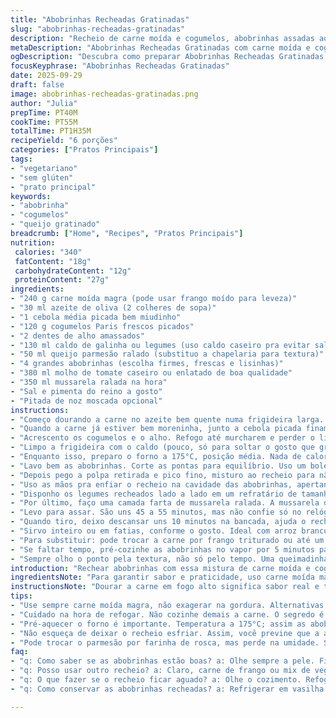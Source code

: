 ```yaml
---
title: "Abobrinhas Recheadas Gratinadas"
slug: "abobrinhas-recheadas-gratinadas"
description: "Recheio de carne moída e cogumelos, abobrinhas assadas ao ponto al dente com molho de tomate e queijo gratinado. Texturas variadas e sabor caseiro. Versátil com opções de substituição e dicas práticas para não errar no ponto e sabor."
metaDescription: "Abobrinhas Recheadas Gratinadas com carne moída e cogumelos. Prato leve, saboroso e que traz nostalgia à mesa."
ogDescription: "Descubra como preparar Abobrinhas Recheadas Gratinadas; uma delícia com carne moída e tofu. Sabor caseiro e muitas opções de substituição."
focusKeyphrase: "Abobrinhas Recheadas Gratinadas"
date: 2025-09-29
draft: false
image: abobrinhas-recheadas-gratinadas.png
author: "Julia"
prepTime: PT40M
cookTime: PT55M
totalTime: PT1H35M
recipeYield: "6 porções"
categories: ["Pratos Principais"]
tags:
- "vegetariano"
- "sem glúten"
- "prato principal"
keywords:
- "abobrinha"
- "cogumelos"
- "queijo gratinado"
breadcrumb: ["Home", "Recipes", "Pratos Principais"]
nutrition: 
 calories: "340"
 fatContent: "18g"
 carbohydrateContent: "12g"
 proteinContent: "27g"
ingredients:
- "240 g carne moída magra (pode usar frango moído para leveza)"
- "30 ml azeite de oliva (2 colheres de sopa)"
- "1 cebola média picada bem miudinho"
- "120 g cogumelos Paris frescos picados"
- "2 dentes de alho amassados"
- "130 ml caldo de galinha ou legumes (uso caldo caseiro pra evitar sal demais)"
- "50 ml queijo parmesão ralado (substituo a chapelaria para textura)"
- "4 grandes abobrinhas (escolha firmes, frescas e lisinhas)"
- "380 ml molho de tomate caseiro ou enlatado de boa qualidade"
- "350 ml mussarela ralada na hora"
- "Sal e pimenta do reino a gosto"
- "Pitada de noz moscada opcional"
instructions:
- "Começo dourando a carne no azeite bem quente numa frigideira larga. Tem que chiar alto pra selar a proteína, não cozinhar na água que ela solta. Assim pega cor boa e sabor intenso."
- "Quando a carne já estiver bem moreninha, junto a cebola picada finamente. Mexo até amolecer e ficar translúcida, sem deixar queimar para não amargar."
- "Acrescento os cogumelos e o alho. Refogo até murcharem e perder o líquido, esse passo crucial evita a abobrinha ficar aguada depois."
- "Limpo a frigideira com o caldo (pouco, só para soltar o gosto que gruda no fundo). Depois misturo o parmesão para dar liga. Experimento e regulo sal, pimenta e uma pitada de noz moscada para perfume sutil. Deixo esfriar, facilita o manuseio no recheio."
- "Enquanto isso, preparo o forno a 175°C, posição média. Nada de calor alto direto, para não secar as abobrinhas por fora e deixar cru por dentro."
- "Lavo bem as abobrinhas. Corte as pontas para equilíbrio. Uso um boleador ou uma colher pequena para tirar a polpa com cuidado – cavidade de uns 2 a 3 cm de diâmetro é ideal. Se apertar demais, a abobrinha pode rachar.Assim fica espaço pra recheio e a estrutura não quebra com o calor."
- "Depois pego a polpa retirada e pico fino, misturo ao recheio para não desperdiçar o sabor. O recheio fica mais úmido e aromático, aliando tudo."
- "Uso as mãos pra enfiar o recheio na cavidade das abobrinhas, apertando suavemente mas sem amassar. Isso evita espaços de ar, que podem queimar a carne."
- "Disponho os legumes recheados lado a lado em um refratário de tamanho médio (uns 33x23cm é perfeito). Cubro generosamente com o molho de tomate, espalho com colher para pegar cada ponta sem nadar em molho."
- "Por último, faço uma camada farta de mussarela ralada. A mussarela derrete dando aquele visual douradinho, tudo gratinado, cheiro que invade a cozinha e anuncia o prato pronto."
- "Levo para assar. São uns 45 a 55 minutos, mas não confie só no relógio. A dica é espetar um garfo na parte recheada e sentir firmeza da abobrinha: tem que estar macia porém ainda firme, al dente no jeitinho brasileiro. A mussarela deve estar dourada, bolhinhas de gordura na superfície. Se começar a queimar antes, cubra com papel alumínio."
- "Quando tiro, deixo descansar uns 10 minutos na bancada, ajuda o recheio a firmar e evita queimadura ao cortar."
- "Sirvo inteiro ou em fatias, conforme o gosto. Ideal com arroz branco ou uma salada verde refrescante para balancear o queijo e a carne."
- "Para substituir: pode trocar a carne por frango triturado ou até um mix com cogumelos adicionais para versão vegetariana. Em vez do parmesão, farinha de rosca funciona, mas perde aquele sabor extra."
- "Se faltar tempo, pré-cozinhe as abobrinhas no vapor por 5 minutos para agilizar o cozimento no forno. Só cuidado pra não cozinhar demais e virar caldo."
- "Sempre olho o ponto pela textura, não só pelo tempo. Uma queimadinha no queijo e abobrinha firme: sinal saciado. Pulverizar um pouco de azeite sobre o queijo antes de assar ajuda na crocância final."
introduction: "Rechear abobrinhas com essa mistura de carne moída e cogumelos proporciona um prato tão nostálgico quanto prático. Já tentei de tudo: massa, legumes diversos, e acabei encontrando meu jeito no equilíbrio do recheio suculento com a textura firme da abobrinha, que segura bem a umidade sem desmanchar. O segredo está no pré-preparo do recheio e em não exagerar no tempo no forno para evitar o vegetal mole demais. Misturar queijo por cima cria a crosta dourada que dá aquela satisfação visual e saborosa. Por isso virou um clássico aqui — com adaptações pra substituir ingredientes e otimizar o tempo."
ingredientsNote: "Para garantir sabor e praticidade, uso carne moída magra para reduzir a gordura excessiva e evitar o prato pesado. Troque a farinha de rosca por queijo parmesão ralado que aumenta a umidade e dá sabor extra. Cogumelos frescos sempre; enlatados deixam o prato aguado. Tempero básico: sal, pimenta e alho – nada exagerado. A escolha do molho de tomate é essencial: molho caseiro dá frescor, mas um bom industrializado funciona se for de qualidade. Abobrinhas firmes, sem machucados, fazem toda a diferença porque vão sustentar o recheio e manter a textura após o cozimento. Pré-aquecer o forno é regra. Azeite é o óleo que uso por ser mais aromático e saudável."
instructionsNote: "Dourar a carne em fogo alto significa sabor real e textura firme; não deixe virar cozido. Sempre refogar os legumes junto para potencializar o umami e evitar água no recheio. Deixar a mistura esfriar antes de rechear previne que a abobrinha se desmanche e facilita o manuseio. Cavar as abobrinhas com cuidado para não furar demais e perder líquido. Colocar molho por cima do recheio mantém a umidade durante o forno e evita que o queijo e o recheio sequem. O segredo da textura ideal está no ponto da abobrinha: firme mas cozida. Respeite o tempo, mas fique de olho no visual e na textura, assim não tem erro. Descansar depois de sair do forno firma o recheio e dá mais sabor. Pode preparar com antecedência, só finalizar no forno antes de servir."
tips:
- "Use sempre carne moída magra, não exagerar na gordura. Alternativas funcionam. Frango moído é leve. Cogumelos frescos, essenciais. Enlatados sujam o prato."
- "Cuidado na hora de refogar. Não cozinhe demais a carne. O segredo é fazer barulho, chiado alto na frigideira. Isso melhora o sabor. A cebola deve ficar translúcida, não queimada."
- "Pré-aquecer o forno é importante. Temperatura a 175°C; assim as abobrinhas assam por fora, mas ficam firmes por dentro. Um garfo deve entrar fácil, mas sem desmanchar."
- "Não esqueça de deixar o recheio esfriar. Assim, você previne que a abobrinha se desfaça. Manipulação tranquila, sem pressa. Testar a textura é sempre chave."
- "Pode trocar o parmesão por farinha de rosca, mas perde na umidade. Se não tiver abobrinhas grandes, use menores, mais em porções. Também funciona."
faq:
- "q: Como saber se as abobrinhas estão boas? a: Olhe sempre a pele. Firmes e lisas. Se estiverem murchas, escolha outra...."
- "q: Posso usar outro recheio? a: Claro, carne de frango ou mix de vegetais. Coloque mais cogumelos. Funciona bem. Sempre faça a mistura saborosa, evite pratos secos."
- "q: O que fazer se o recheio ficar aguado? a: Olhe o cozimento. Refogar bem a água dos cogumelos. Se necessário, acrescente um pouco de farinha para dar liga."
- "q: Como conservar as abobrinhas recheadas? a: Refrigerar em vasilha coberta. Doze horas. Reaquecer no forno para manter a crocância. Pode também congelar, mas textura muda."

---
```

